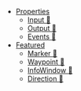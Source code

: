 * [Properties](source/properties/index.md)
    * [Input 🚧](source/properties/input.md)
    * [Output 🚧](source/properties/output.md)
    * [Events 🚧](source/properties/event.md)
* [Featured](source/featured/index.md)
    * [Marker 🚧]()
    * [Waypoint 🚧]()
    * [InfoWindow 🚧]()
    * [Direction 🚧]()